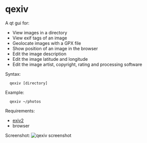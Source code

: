 # qexiv
A qt gui for:
  * View images in a directory
  * View exif tags of an image
  * Geolocate images with a GPX file
  * Show position of an image in the browser
  * Edit the image description
  * Edit the image latitude and longitude
  * Edit the image artist, copyright, rating and processing software
  
Syntax:
```
  qexiv [directory]
```

Example:
```
  qexiv ~/photos
```

Requirements:
  * [exiv2](http://exiv2.org)
  * browser

Screenshot:
![qexiv screenshot](https://user-images.githubusercontent.com/7188648/29223791-1d390812-7ec8-11e7-9a4c-55364fcda93e.png)
